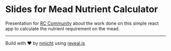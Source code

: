 # Slides for Mead Nutrient Calculator

Presentation for [RC Community](https://www.recurse.com/) about the work done on this simple react app to calculate the nutrient requirement on the mead.

---

Build with :heart: by [nmicht](https://github.com/nmicht) using [reveal.js](https://github.com/hakimel/reveal.js/)
